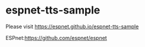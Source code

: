 # espnet-tts-sample

Please visit https://espnet.github.io/espnet-tts-sample  

ESPnet:https://github.com/espnet/espnet  

